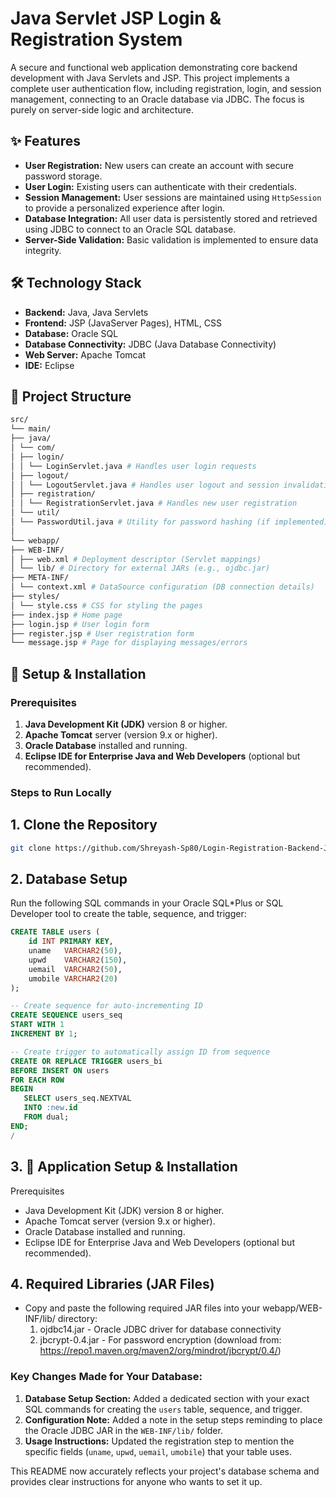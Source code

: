 # Java Servlet JSP Login & Registration System

A secure and functional web application demonstrating core backend development with Java Servlets and JSP. This project implements a complete user authentication flow, including registration, login, and session management, connecting to an Oracle database via JDBC. The focus is purely on server-side logic and architecture.

## ✨ Features

- **User Registration:** New users can create an account with secure password storage.
- **User Login:** Existing users can authenticate with their credentials.
- **Session Management:** User sessions are maintained using `HttpSession` to provide a personalized experience after login.
- **Database Integration:** All user data is persistently stored and retrieved using JDBC to connect to an Oracle SQL database.
- **Server-Side Validation:** Basic validation is implemented to ensure data integrity.

## 🛠️ Technology Stack

- **Backend:** Java, Java Servlets
- **Frontend:** JSP (JavaServer Pages), HTML, CSS
- **Database:** Oracle SQL
- **Database Connectivity:** JDBC (Java Database Connectivity)
- **Web Server:** Apache Tomcat
- **IDE:** Eclipse

## 📁 Project Structure
```bash
src/
└── main/
├── java/
│ └── com/
│ ├── login/
│ │ └── LoginServlet.java # Handles user login requests
│ ├── logout/
│ │ └── LogoutServlet.java # Handles user logout and session invalidation
│ ├── registration/
│ │ └── RegistrationServlet.java # Handles new user registration
│ └── util/
│ └── PasswordUtil.java # Utility for password hashing (if implemented)
│
└── webapp/
├── WEB-INF/
│ ├── web.xml # Deployment descriptor (Servlet mappings)
│ └── lib/ # Directory for external JARs (e.g., ojdbc.jar)
├── META-INF/
│ └── context.xml # DataSource configuration (DB connection details)
├── styles/
│ └── style.css # CSS for styling the pages
├── index.jsp # Home page
├── login.jsp # User login form
├── register.jsp # User registration form
└── message.jsp # Page for displaying messages/errors
```


## 🔧 Setup & Installation

### Prerequisites
1. **Java Development Kit (JDK)** version 8 or higher.
2. **Apache Tomcat** server (version 9.x or higher).
3. **Oracle Database** installed and running.
4. **Eclipse IDE for Enterprise Java and Web Developers** (optional but recommended).

### Steps to Run Locally

## 1. **Clone the Repository**
   ```bash
   git clone https://github.com/Shreyash-Sp80/Login-Registration-Backend-Java.git
   ```

## 2. Database Setup

Run the following SQL commands in your Oracle SQL*Plus or SQL Developer tool to create the table, sequence, and trigger:

```sql
CREATE TABLE users (
    id INT PRIMARY KEY,
    uname   VARCHAR2(50),
    upwd    VARCHAR2(150),
    uemail  VARCHAR2(50),
    umobile VARCHAR2(20)
);

-- Create sequence for auto-incrementing ID
CREATE SEQUENCE users_seq
START WITH 1
INCREMENT BY 1;

-- Create trigger to automatically assign ID from sequence
CREATE OR REPLACE TRIGGER users_bi
BEFORE INSERT ON users
FOR EACH ROW
BEGIN
   SELECT users_seq.NEXTVAL
   INTO :new.id
   FROM dual;
END;
/
```

## 3. 🔧 Application Setup & Installation
Prerequisites
- Java Development Kit (JDK) version 8 or higher.
- Apache Tomcat server (version 9.x or higher).
- Oracle Database installed and running.
- Eclipse IDE for Enterprise Java and Web Developers (optional but recommended).


## 4. Required Libraries (JAR Files)
- Copy and paste the following required JAR files into your webapp/WEB-INF/lib/ directory:
   1. ojdbc14.jar - Oracle JDBC driver for database connectivity
   2. jbcrypt-0.4.jar - For password encryption (download from: https://repo1.maven.org/maven2/org/mindrot/jbcrypt/0.4/)


### Key Changes Made for Your Database:

1.  **Database Setup Section:** Added a dedicated section with your exact SQL commands for creating the `users` table, sequence, and trigger.
2.  **Configuration Note:** Added a note in the setup steps reminding to place the Oracle JDBC JAR in the `WEB-INF/lib/` folder.
3.  **Usage Instructions:** Updated the registration step to mention the specific fields (`uname`, `upwd`, `uemail`, `umobile`) that your table uses.

This README now accurately reflects your project's database schema and provides clear instructions for anyone who wants to set it up.

